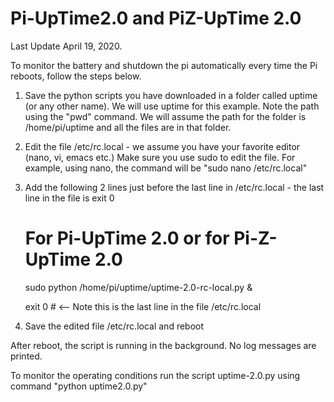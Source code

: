 # Pi-UpTime2.0 and PiZ-UpTime 2.0
Last Update April 19, 2020.

To monitor the battery and shutdown the pi automatically every time the Pi reboots, follow the steps below.

1) Save the python scripts you have downloaded in a folder called uptime (or any other name). We will use 
   uptime for this example. Note the path using the "pwd" command. We will assume the path for the folder is
   /home/pi/uptime and all the files are in that folder.
2) Edit the file /etc/rc.local - we assume you have your favorite editor (nano, vi, emacs etc.) Make sure
   you use sudo to edit the file. For example, using nano, the command will be "sudo nano /etc/rc.local"
3) Add the following 2 lines just before the last line in /etc/rc.local - the last line in the file is exit 0 

      # For Pi-UpTime 2.0 or for Pi-Z-UpTime 2.0
      sudo python /home/pi/uptime/uptime-2.0-rc-local.py &

      exit 0      #  <-- Note this is the last line in the file /etc/rc.local
4) Save the edited file /etc/rc.local and reboot


After reboot, the script is running in the background. No log messages are printed.

To monitor the operating conditions run the script uptime-2.0.py using command "python uptime2.0.py"


